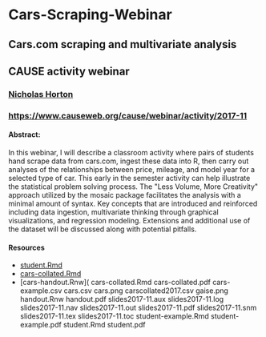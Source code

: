 # Cars-Scraping-Webinar
## Cars.com scraping and multivariate analysis 
## CAUSE activity webinar
### [Nicholas Horton](https://www.amherst.edu/people/facstaff/nhorton)

### https://www.causeweb.org/cause/webinar/activity/2017-11

#### Abstract:
In this webinar, I will describe a classroom activity where pairs of students hand scrape data from cars.com, ingest these data into R, then carry out analyses of the relationships between price, mileage, and model year for a selected type of car. This early in the semester activity can help illustrate the statistical problem solving process. The "Less Volume, More Creativity" approach utilized by the mosaic package facilitates the analysis with a minimal amount of syntax. Key concepts that are introduced and reinforced including data ingestion, multivariate thinking through graphical visualizations, and regression modeling. Extensions and additional use of the dataset will be discussed along with potential pitfalls.

#### Resources

- [student.Rmd](https://rawgit.com/Amherst-Statistics/Cars-Scraping-Webinar/master/student.Rmd)
- [cars-collated.Rmd](https://rawgit.com/Amherst-Statistics/Cars-Scraping-Webinar/master/cars-collated.Rmd)
- [cars-handout.Rnw](
cars-collated.Rmd
cars-collated.pdf
cars-example.csv
cars.csv
cars.png
carscollated2017.csv
gaise.png
handout.Rnw
handout.pdf
slides2017-11.aux
slides2017-11.log
slides2017-11.nav
slides2017-11.out
slides2017-11.pdf
slides2017-11.snm
slides2017-11.tex
slides2017-11.toc
student-example.Rmd
student-example.pdf
student.Rmd
student.pdf
